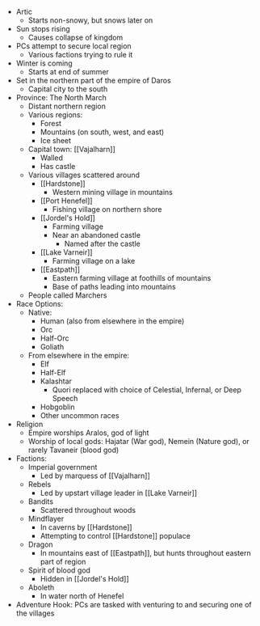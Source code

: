 - Artic
	- Starts non-snowy, but snows later on
- Sun stops rising
	- Causes collapse of kingdom
- PCs attempt to secure local region
	- Various factions trying to rule it
- Winter is coming
	- Starts at end of summer
- Set in the northern part of the empire of Daros
	- Capital city to the south
- Province: The North March
	- Distant northern region
	- Various regions:
		- Forest
		- Mountains (on south, west, and east)
		- Ice sheet
	- Capital town: [[Vajalharn]]
		- Walled
		- Has castle
	- Various villages scattered around
		- [[Hardstone]]
			- Western mining village in mountains
		- [[Port Henefel]]
			- Fishing village on northern shore
		- [[Jordel's Hold]]
			- Farming village
			- Near an abandoned castle
				- Named after the castle
		- [[Lake Varneir]]
			- Farming village on a lake
		- [[Eastpath]]
			- Eastern farming village at foothills of mountains
			- Base of paths leading into mountains
	- People called Marchers
- Race Options:
	- Native:
		- Human (also from elsewhere in the empire)
		- Orc
		- Half-Orc
		- Goliath
	- From elsewhere in the empire:
		- Elf
		- Half-Elf
		- Kalashtar
			- Quori replaced with choice of Celestial, Infernal, or Deep Speech
		- Hobgoblin
		- Other uncommon races
- Religion
	- Empire worships Aralos, god of light
	- Worship of local gods: Hajatar (War god), Nemein (Nature god), or rarely Tavaneir (blood god)
- Factions:
	- Imperial government
		- Led by marquess of [[Vajalharn]]
	- Rebels
		- Led by upstart village leader in [[Lake Varneir]]
	- Bandits
		- Scattered throughout woods
	- Mindflayer
		- In caverns by [[Hardstone]]
		- Attempting to control [[Hardstone]] populace
	- Dragon
		- In mountains east of [[Eastpath]], but hunts throughout eastern part of region
	- Spirit of blood god
		- Hidden in [[Jordel's Hold]]
	- Aboleth
		- In water north of Henefel
- Adventure Hook: PCs are tasked with venturing to and securing one of the villages